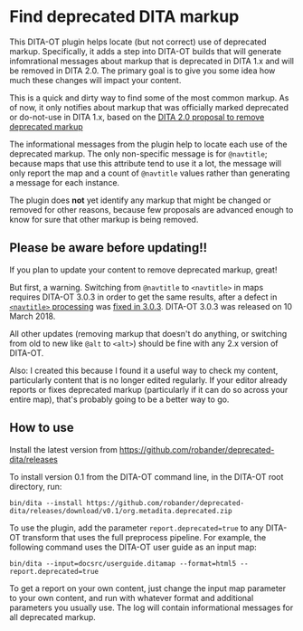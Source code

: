 # Find deprecated DITA markup

This DITA-OT plugin helps locate (but not correct) use of deprecated markup.
Specifically, it adds a step into DITA-OT builds that will generate infomrational
messages about markup that is deprecated in DITA 1.x and will be removed in DITA 2.0.
The primary goal is to give you some idea how much these changes will impact your content.

This is a quick and dirty way to find some of the most common markup. As of now,
it only notifies about markup that was officially marked deprecated or do-not-use
in DITA 1.x, based on the [DITA 2.0 proposal to remove deprecated markup](https://lists.oasis-open.org/archives/dita/201803/msg00024.html)

The informational messages from the plugin help to locate each use of the deprecated
markup. The only non-specific message is for `@navtitle`; because maps that use this
attribute tend to use it a lot, the message will only report the map and a count of `@navtitle` values
rather than generating a message for each instance.

The plugin does **not** yet identify any markup that might be changed or removed for
other reasons, because few proposals are advanced enough to know for sure that
other markup is being removed.

## Please be aware before updating!!

If you plan to update your content to remove deprecated markup, great!

But first, a warning. Switching from `@navtitle` to `<navtitle>` in maps requires
DITA-OT 3.0.3 in order to get the same results, after a defect in [`<navtitle>` processing](https://github.com/dita-ot/dita-ot/issues/2187) was [fixed in 3.0.3](https://github.com/dita-ot/dita-ot/pull/2897). 
DITA-OT 3.0.3 was released on 10 March 2018.

All other updates (removing
markup that doesn't do anything, or switching from old to new like `@alt` to `<alt>`) should be fine
with any 2.x version of DITA-OT. 

Also: I created this because I found it a useful way to check my content,
particularly content that is no longer edited regularly. If your editor already reports or fixes
deprecated markup (particularly if it can do so across your entire map), that's probably going
to be a better way to go.

## How to use

Install the latest version from https://github.com/robander/deprecated-dita/releases

To install version 0.1 from the DITA-OT command line, in the DITA-OT root directory, run:

`bin/dita --install https://github.com/robander/deprecated-dita/releases/download/v0.1/org.metadita.deprecated.zip`

To use the plugin, add the parameter `report.deprecated=true` to any DITA-OT transform that uses the full
preprocess pipeline. For example, the following command uses the DITA-OT user guide as an input map:

`bin/dita --input=docsrc/userguide.ditamap --format=html5 --report.deprecated=true`

To get a report on your own content, just change the input map parameter to your own content, and run with
whatever format and additional parameters you usually use. The log will contain informational messages 
for all deprecated markup.

